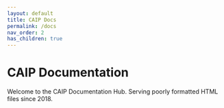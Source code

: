 ```yaml
---
layout: default
title: CAIP Docs
permalink: /docs
nav_order: 2
has_children: true
---
```

# CAIP Documentation
Welcome to the CAIP Documentation Hub. Serving poorly formatted HTML files since 2018.